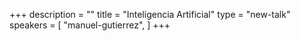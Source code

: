+++
description = ""
title = "Inteligencia Artificial"
type = "new-talk"
speakers = [
        "manuel-gutierrez",
]
+++